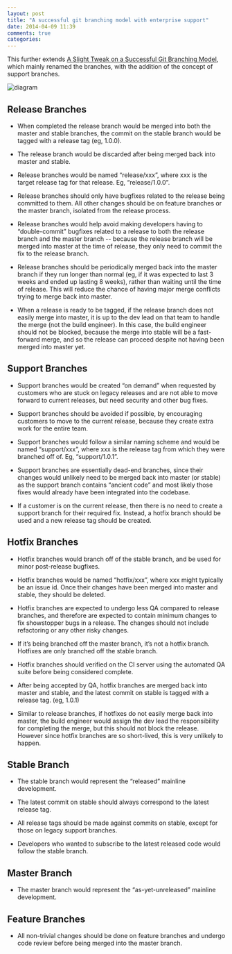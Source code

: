```yaml
---
layout: post
title: "A successful git branching model with enterprise support"
date: 2014-04-09 11:39
comments: true
categories: 
---
```


This further extends [A Slight Tweak on a Successful Git Branching Model](http://tleyden.github.io/blog/2014/03/18/a-slight-tweak-on-a-successful-git-branching-model/), which mainly renamed the branches,  with the addition of the concept of support branches.

![diagram](http://tleyden-misc.s3.amazonaws.com/blog_images/release-branching-strategy.png)

## Release Branches

* When completed the release branch would be merged into both the master and stable branches, the commit on the stable branch would be tagged with a release tag (eg, 1.0.0).

* The release branch would be discarded after being merged back into master and stable.

* Release branches would be named “release/xxx”, where xxx is the target release tag for that release.  Eg, “release/1.0.0”.

* Release branches should only have bugfixes related to the release being committed to them.  All other changes should be on feature branches or the master branch, isolated from the release process.

* Release branches would help avoid making developers having to “double-commit” bugfixes related to a release to both the release branch and the master branch -- because the release branch will be merged into master at the time of release, they only need to commit the fix to the release branch.

* Release branches should be periodically merged back into the master branch if they run longer than normal (eg, if it was expected to last 3 weeks and ended up lasting 8 weeks), rather than waiting until the time of release.  This will reduce the chance of having major merge conflicts trying to merge back into master.

* When a release is ready to be tagged, if the release branch does not easily merge into master, it is up to the dev lead on that team to handle the merge (not the build engineer).  In this case, the build engineer should not be blocked, because the merge into stable will be a fast-forward merge, and so the release can proceed despite not having been merged into master yet.

## Support Branches

* Support branches would be created “on demand” when requested by customers who are stuck on legacy releases and are not able to move forward to current releases, but need security and other bug fixes.  

* Support branches should be avoided if possible, by encouraging customers to move to the current release, because they create extra work for the entire team.

* Support branches would follow a similar naming scheme and would be named “support/xxx”, where xxx is the release tag from which they were branched off of.  Eg, “support/1.0.1”.

* Support branches are essentially dead-end branches, since their changes would unlikely need to be merged back into master (or stable) as the support branch contains “ancient code” and most likely those fixes would already have been integrated into the codebase.  

* If a customer is on the current release, then there is no need to create a support branch for their required fix.  Instead, a hotfix branch should be used and a new release tag should be created.

## Hotfix Branches

* Hotfix branches would branch off of the stable branch, and be used for minor post-release bugfixes.  

* Hotfix branches would be named “hotfix/xxx”, where xxx might typically be an issue id.  Once their changes have been merged into master and stable, they should be deleted.

* Hotfix branches are expected to undergo less QA compared to release branches, and therefore are expected to contain minimum changes to fix showstopper bugs in a release.   The changes should not include refactoring or any other risky changes.

* If it’s being branched off the master branch, it’s not a hotfix branch.  Hotfixes are only branched off the stable branch.

*  Hotfix branches should verified on the CI server using the automated QA suite before being considered complete.

* After being accepted by QA, hotfix branches are merged back into master and stable, and the latest commit on stable is tagged with a release tag.  (eg, 1.0.1)

* Similar to release branches, if hotfixes do not easily merge back into master, the build engineer would assign the dev lead the responsibility for completing the merge, but this should not block the release.  However since hotfix branches are so short-lived, this is very unlikely to happen.

## Stable Branch

* The stable branch would represent the “released” mainline development.  

* The latest commit on stable should always correspond to the latest release tag.  

* All release tags should be made against commits on stable, except for those on legacy support branches. 

* Developers who wanted to subscribe to the latest released code would follow the stable branch.

## Master Branch

* The master branch would represent the “as-yet-unreleased” mainline development.  

## Feature Branches

* All non-trivial changes should be done on feature branches and undergo code review before being merged into the master branch.